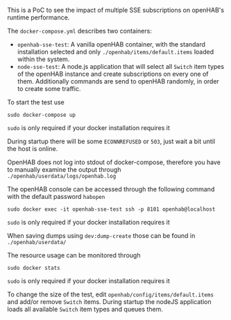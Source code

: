This is a PoC to see the impact of multiple SSE subscriptions on openHAB's runtime performance.

The `docker-compose.yml` describes two containers:
  * `openhab-sse-test`: A vanilla openHAB container, with the standard installation selected and only `./openhab/items/default.items` loaded within the system.
  * `node-sse-test`: A node.js application that will select all `Switch` item types of the openHAB instance and create subscriptions on every one of them. Additionally commands are send to openHAB randomly, in order to create some traffic.

To start the test use
```
sudo docker-compose up
```
`sudo` is only required if your docker installation requires it
  
During startup there will be some `ECONNREFUSED` or `503`, just wait a bit until the host is online.

OpenHAB does not log into stdout of docker-compose, therefore you have to manually examine the output through `./openhab/userdata/logs/openhab.log`

The openHAB console can be accessed through the following command with the default password `habopen`
```
sudo docker exec -it openhab-sse-test ssh -p 8101 openhab@localhost
```
`sudo` is only required if your docker installation requires it

When saving dumps using `dev:dump-create` those can be found in `./openhab/userdata/`

The resource usage can be monitored through
```
sudo docker stats
```
`sudo` is only required if your docker installation requires it

To change the size of the test, edit `openhab/config/items/default.items` and add/or remove `Switch` items. During startup the nodeJS application loads all available `Switch` item types and queues them.
